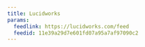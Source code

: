 ```yaml
---
title: Lucidworks
params:
  feedlink: https://lucidworks.com/feed
  feedid: 11e39a29d7e601fd07a95a7af97090c2
---
```

